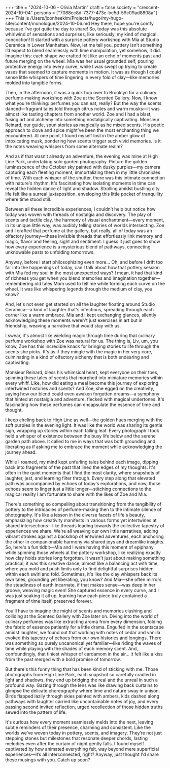 +++
title = "2024-10-06 - Olivia Martin"
draft = false
society = "crescent-2024-10-04"
persons = ["7088ec8d-7377-473e-be5d-59c09ad8808a"]
+++
This is /Users/joonheekim/Projects/hugo/my-hugo-site/content/monologue/2024-10-06.md
Hey there, hope you're comfy because I've got quite the day to share!
So, today was this absolute whirlwind of sensations and surprises, like seriously, my kind of magical concoction! It started with a surprise pottery workshop with Mia at Studio Ceramica in Lower Manhattan. Now, let me tell you, pottery isn’t something I’d expect to blend seamlessly with time manipulation, yet somehow, it did. Imagine this: each shape we crafted felt like an echo of moments past and future merging on the wheel. Mia was her usual grounded self, pouring protective energy into every curve, while I was swept up trying to create vases that seemed to capture moments in motion. It was as though I could sense little whispers of time lingering in every fold of clay—like memories molded into tangible forms.

Then, in the afternoon, it was a quick hop over to Brooklyn for a culinary perfume-making workshop with Zoe at the Scented Gallery. Now, I know what you're thinking: perfumes you can eat, really? But the way the scents danced—fragrant tales told through citrus notes and warm musks—it was almost like tasting chapters from another world. Zoe and I had a blast, fusing art and alchemy into something nostalgically captivating. Monsieur Reinard, our guide, spun stories as magically as he mixed scents. His poetic approach to clove and spice might’ve been the most enchanting thing we encountered. At one point, I found myself lost in the amber glow of intoxicating musk, pondering how scents trigger such vivid memories. Is it the notes weaving whispers from some alternate realm?

And as if that wasn’t already an adventure, the evening was mine at High Line Park, undertaking solo garden photography. Picture the golden luminescence of the October sky painted with dusky purples—my camera capturing each fleeting moment, immortalizing them in my little chronicles of time. With each whisper of the shutter, there was this intimate connection with nature's rhythm. It's fascinating how isolating moments in time can reveal the hidden dance of light and shadow. Strolling amidst bustling city life felt like a surreal juxtaposition, enveloping this little pocket of tranquility where time stood still.

Between all these incredible experiences, I couldn’t help but notice how today was woven with threads of nostalgia and discovery. The play of scents and tactile clay, the harmony of visual enchantment—every moment, in its unique little way, was audibly telling stories of worlds intersecting. Zoe and I crafted that perfume at the gallery, but really, all of today was an olfactory journey—these invisible threads that effortlessly link memory and magic, flavor and feeling, sight and sentiment. I guess it just goes to show how every experience is a mysterious blend of pathways, connecting unknowable pasts to unfolding tomorrows.

Anyway, before I start philosophizing even more...
Oh, and before I drift too far into the happenings of today, can I talk about how that pottery session with Mia fed my soul in the most unexpected ways? I mean, it had that kind of richness you get when you blend memories and imagination together—remembering old tales Mom used to tell me while forming each curve on the wheel. It was like whispering legends through the medium of clay, you know?

And, let's not even get started on all the laughter floating around Studio Ceramica—a kind of laughter that's infectious, spreading through each corner like a warm embrace. Mia and I kept exchanging glances, silently acknowledging these moments weren't just exercises in art but in friendship, weaving a narrative that would stay with us.

I swear, it's almost like wielding magic through time during that culinary perfume workshop with Zoe was natural for us. The thing is, Liv, um, you know, Zoe has this incredible knack for bringing stories to life through the scents she picks. It's as if they mingle with the magic in her very core, culminating in a kind of olfactory alchemy that is both endearing and captivating. 

Monsieur Reinard, bless his whimsical heart, kept everyone on their toes, spinning these tales of scents that morphed into miniature memories within every whiff. Like, how did eating a meal become this journey of exploring intertwined histories and scents? And Zoe, she egged on the creativity, saying how our blend could even awaken forgotten dreams—a symphony that hinted at nostalgia and adventure, flecked with magical undertones. It's fascinating how these perfumes can encapsulate the essence of time and thought.

I keep circling back to High Line as well—the golden hues merging with the soft purples in the evening light. It was like the world was sharing its gentle sigh, wrapping up stories within each falling leaf. Every photograph I took held a whisper of existence between the busy life below and the serene garden path above. It called to me in ways that was both grounding and liberating as if asking me to embrace the moment while acknowledging the journey ahead. 

While I roamed, my mind kept unfurling tales behind each image, dipping back into fragments of the past that lined the edges of my thoughts. It's often in the quiet moments that I find the most clarity, where snapshots of laughter, jest, and learning filter through. Every step along that elevated path was accompanied by echoes of today's explorations, and now, those echoes seem to linger just a little longer—stitching connections to the magical reality I am fortunate to share with the likes of Zoe and Mia. 

There's something so compelling about transitioning from the tangibility of pottery to the intricacies of perfume-making then to the intimate silence of photography. It's like a lesson in the diverse facets of life's beauty, emphasizing how creativity manifests in various forms yet intertwines at shared intersections—like threads leading towards the collective tapestry of experiences we share. We're all weaving our own little narratives, adding vibrant strokes against a backdrop of entwined adventures, each anchoring the other in companionable harmony via shared joys and dreamlike insights.
So, here's a fun tidbit—Mia and I were having this moment of epiphany while spinning those wheels at the pottery workshop, like realizing exactly how clay holds stories long forgotten. It wasn't just about making something practical; it was this creative dance, almost like a balancing act with time, where you mold and push limits only to find delightful surprises hidden within each swirl and fold. Sometimes, it's like the clay whispers back its own tales, grounding yet liberating, you know? And Mia—she often mirrors the steadiness of earth incarnate, if that makes sense—was deep in her groove, weaving magic even! She captured essence in every curve, and I was just soaking it all up, learning how each piece truly contained a fragment of time itself, preserved forever.

You'll have to imagine the might of scents and memories clashing and colliding at the Scented Gallery with Zoe later on. Diving into the world of culinary perfumes was like extracting aroma from every dimension, folding the fabric of essence patiently for a little drama. Engulfed in the scentscape amidst laughter, we found out that working with notes of cedar and vanilla evoked this tapestry of echoes from our own histories and longings. There was something so purely uncanonical yet familiar—like riding the waves of time while playing with the shades of each memory scent. And, confoundingly, that tiniest whisper of cardamom in the air... it felt like a kiss from the past merged with a bold promise of tomorrow.

But there's this funny thing that has been kind of sticking with me. Those photographs from High Line Park, each snapshot so carefully cradled in light and shadows, they end up bridging the real and the unreal in such a profound way. Gazing through the lens was like drawing back curtains to glimpse the delicate choreography where time and nature sway in unison. Birds flapped lazily through skies painted with ambers, kids dashed along pathways with laughter carried like uncontainable notes of joy, and every passing second invited reflection, urged recollection of those hidden truths sewed into the pattern of life. 

It's curious how every moment seamlessly melds into the next, leaving subtle reminders of their presence, charming and consistent. Like the worlds we’ve woven today in pottery, scents, and imagery. They’re not just stepping stones but milestones that resonate deeper chords, lasting melodies even after the curtain of night gently falls. I found myself captivated by how animated everything felt, way beyond mere superficial experiences—it’s all interconnected, right?
Anyway, just thought I'd share these musings with you. Catch up soon?
